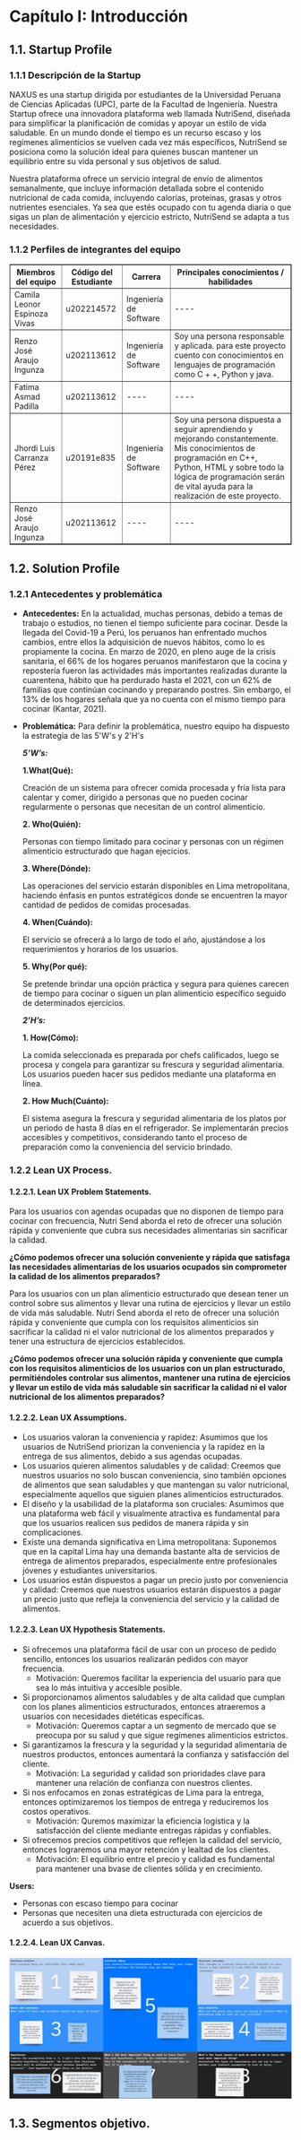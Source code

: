 # Capítulo I: Introducción
## 1.1. Startup Profile

### 1.1.1   Descripción de la Startup
NAXUS es una startup dirigida por estudiantes de la Universidad Peruana de Ciencias Aplicadas (UPC), parte de la Facultad de Ingeniería. Nuestra Startup  ofrece una innovadora plataforma web llamada NutriSend, diseñada para simplificar la planificación de comidas y apoyar un estilo de vida saludable. En un mundo donde el tiempo es un recurso escaso y los regímenes alimenticios se vuelven cada vez más específicos, NutriSend se posiciona como la solución ideal para quienes buscan mantener un equilibrio entre su vida personal y sus objetivos de salud.

Nuestra plataforma ofrece un servicio integral de envío de alimentos semanalmente, que incluye información detallada sobre el contenido nutricional de cada comida, incluyendo calorías, proteínas, grasas y otros nutrientes esenciales. Ya sea que estés ocupado con tu agenda diaria o que sigas un plan de alimentación y ejercicio estricto, NutriSend se adapta a tus necesidades.
### 1.1.2   Perfiles de integrantes del equipo

<table border="1" cellpadding="10" cellspacing="0" style="margin-left: auto; margin-right: auto;">
  <tr>
    <th>Miembros del equipo</th>
    <th>Código del Estudiante</th>
    <th>Carrera</th>
    <th>Principales conocimientos / habilidades</th>
  </tr>
  <tr>
    <td>Camila Leonor Espinoza Vivas</td>
    <td>u202214572</td>
    <td>Ingeniería de Software</td>
    <td>----</td>
  </tr>
  <tr>
    <td>Renzo José Araujo Ingunza</td>
    <td>u202113612</td>
    <td>Ingeniería de Software</td>
    <td>Soy una persona responsable y aplicada. para este proyecto cuento con conocimientos en lenguajes de programación como C + +, Python y java.</td>
  </tr>
  <tr>
    <td>Fatima Asmad Padilla</td>
    <td>u202113612</td>
    <td>----</td>
    <td>----</td>
  </tr>
  <tr>
    <td>Jhordi Luis Carranza Pérez</td>
    <td>u20191e835</td>
    <td>Ingeniería de Software</td>
    <td>Soy una persona dispuesta a seguir aprendiendo y mejorando constantemente. Mis conocimientos de programación en C++, Python, HTML y sobre todo la lógica de programación serán de vital ayuda para la realización de este proyecto.</td>
  </tr>
  <td>Renzo José Araujo Ingunza</td>
    <td>u202113612</td>
    <td>----</td>
    <td>----</td>
  </tr>    
</table>


## 1.2. Solution Profile
### 1.2.1 Antecedentes y problemática
- **Antecedentes:** En la actualidad, muchas personas, debido a temas de trabajo o estudios, no tienen el tiempo suficiente para cocinar. Desde la llegada del Covid-19 a Perú, los peruanos han enfrentado muchos cambios, entre ellos la adquisición de nuevos hábitos, como lo es propiamente la cocina. En marzo de 2020, en pleno auge de la crisis sanitaria, el 66% de los hogares peruanos manifestaron que la cocina y repostería fueron las actividades más importantes realizadas durante la cuarentena, hábito que ha perdurado hasta el 2021, con un 62% de familias que continúan cocinando y preparando postres. Sin embargo, el 13% de los hogares señala que ya no cuenta con el mismo tiempo para cocinar (Kantar, 2021).
  
- **Problemática:** Para definir la problemática, nuestro equipo ha dispuesto la estrategia de las 5'W's y 2'H's
  
  ***5’W’s:***

  **1.What(Qué):**

  Creación de un sistema para ofrecer comida procesada y fría lista para calentar y comer, dirigido a personas que no pueden cocinar regularmente o personas que necesitan de un control alimenticio.

  **2. Who(Quién):**

  Personas con tiempo limitado para cocinar y personas con un régimen alimenticio estructurado que hagan ejecicios.

  **3. Where(Dónde):**

  Las operaciones del servicio estarán disponibles en Lima metropolitana, haciendo énfasis en puntos estratégicos donde se encuentren
  la mayor cantidad de pedidos de comidas procesadas.

  **4. When(Cuándo):**

  El servicio se ofrecerá a lo largo de todo el año, ajustándose a los requerimientos y horarios de los usuarios.

  **5. Why(Por qué):**

  Se pretende brindar una opción práctica y segura para quienes carecen de tiempo para cocinar o siguen un plan alimenticio específico
  seguido de determinados ejercicios.

  ***2’H’s:***

  **1. How(Cómo):**

  La comida seleccionada es preparada por chefs calificados, luego se procesa y congela para garantizar su frescura y seguridad alimentaria. Los usuarios
  pueden hacer sus pedidos mediante una plataforma en línea.

  **2. How Much(Cuánto):**

  El sistema asegura la frescura y seguridad alimentaria de los platos por un periodo de hasta 8 días en el refrigerador. Se implementarán precios
  accesibles y competitivos, considerando tanto el proceso de preparación como la conveniencia del servicio brindado.
  
### 1.2.2 Lean UX Process.
#### 1.2.2.1. Lean UX Problem Statements.
Para los usuarios con agendas ocupadas que no disponen de tiempo para cocinar con frecuencia, Nutri Send aborda el reto de ofrecer una solución rápida y conveniente que cubra sus necesidades alimentarias sin sacrificar la calidad.

**¿Cómo podemos ofrecer una solución conveniente y rápida que satisfaga las necesidades alimentarias de los usuarios ocupados sin comprometer la calidad de  los alimentos preparados?**

Para los usuarios con un plan alimenticio estructurado que desean tener un control sobre sus alimentos y llevar una rutina de ejercicios y llevar un estilo de vida más saludable. Nutri Send aborda el reto de ofrecer una solución rápida y conveniente que cumpla con los requisitos alimenticios sin sacrificar la calidad ni el valor nutricional de los alimentos preparados y tener una estructura de ejercicios establecidos.

**¿Cómo podemos ofrecer una solución rápida y conveniente que cumpla con los requisitos alimenticios de los usuarios con un plan estructurado, permitiéndoles controlar sus alimentos, mantener una rutina de ejercicios y llevar un estilo de vida más saludable sin sacrificar la calidad ni el valor nutricional de los alimentos preparados?**

#### 1.2.2.2. Lean UX Assumptions.
- Los usuarios valoran la conveniencia y rapidez: Asumimos que los usuarios de NutriSend priorizan la conveniencia y la rapidez en la entrega de sus alimentos, debido a sus agendas ocupadas.
- Los usuarios quieren alimentos saludables y de calidad: Creemos que nuestros usuarios no solo buscan conveniencia, sino también opciones de alimentos que sean saludables y que mantengan su valor nutricional, especialmente aquellos que siguien planes alimenticios estructurados.
- El diseño y la usabilidad de la plataforma son cruciales: Asumimos que una plataforma web fácil y visualmente atractiva es fundamental para que los usuarios realicen sus pedidos de manera rápida y sin complicaciones.
- Existe una demanda significativa en Lima metropolitana: Suponemos que en la capital Lima hay una demanda bastante alta de servicios de entrega de alimentos preparados, especialmente entre profesionales jóvenes y estudiantes universitarios.
- Los usuarios están dispuestos a pagar un precio justo por conveniencia y calidad: Creemos que nuestros usuarios estarán dispuestos a pagar un precio justo que refleja la conveniencia del servicio y la calidad de alimentos.

#### 1.2.2.3. Lean UX Hypothesis Statements.

- Si ofrecemos una plataforma fácil de usar con un proceso de pedido sencillo, entonces los usuarios realizarán pedidos con mayor frecuencia.
  * Motivación: Queremos facilitar la experiencia del usuario para que sea lo más intuitiva y accesible posible.
- Si proporcionamos alimentos saludables y de alta calidad que cumplan con los planes alimenticios estructurados, entonces atraeremos a usuarios con necesidades dietéticas específicas.
  * Motivación: Queremos captar a un segmento de mercado que se preocupa por su salud y que sigue regímenes alimenticios estrictos.
- Si garantizamos la frescura y la seguridad y la seguridad alimentaria de nuestros productos, entonces aumentará la confianza y satisfacción del cliente.
  * Motivación: La seguridad y calidad son prioridades clave para mantener una relación de confianza con nuestros clientes.
- Si nos enfocamos en zonas estratégicas de Lima para la entrega, entonces optimizaremos los tiempos de entrega y reduciremos los costos operativos.
  * Motivación: Quremos maximizar la eficiencia logística y la satisfacción del cliente mediante entregas rápidas y confiables.
- Si ofrecemos precios competitivos que reflejen la calidad del servicio, entonces lograremos una mayor retención y lealtad de los clientes.
  * Motivación: El equilibrio entre el precio y calidad es fundamental para mantener una bvase de clientes sólida y en crecimiento.

**Users:**
*  Personas con escaso tiempo para cocinar
*  Personas que necesiten una dieta estructurada con ejercicios de acuerdo a sus objetivos.
   

#### 1.2.2.4. Lean UX Canvas.

<img src="img/Canvass.jpg" alt="LEAN UX CANVAS">

## 1.3. Segmentos objetivo.

